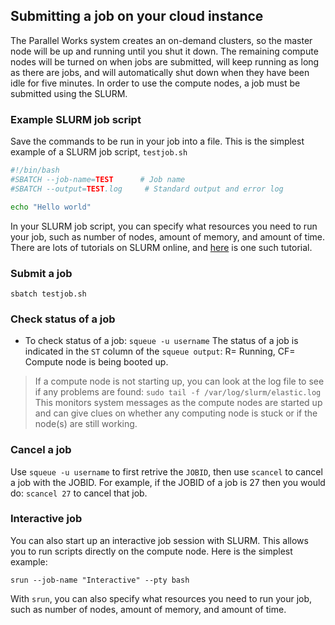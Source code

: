 ## Submitting a job on your cloud instance

The Parallel Works system creates an on-demand clusters, so the master node will be up and running until you shut it down. The remaining compute nodes will be turned on when jobs are submitted, will keep running as long as there are jobs, and will automatically shut down when they have been idle for five minutes. In order to use the compute nodes, a job must be submitted using the SLURM.

### Example SLURM job script

Save the commands to be run in your job into a file. This is the simplest example of a SLURM job script, `testjob.sh`

```sh
#!/bin/bash
#SBATCH --job-name=TEST      # Job name 
#SBATCH --output=TEST.log     # Standard output and error log     

echo "Hello world"
```

In your SLURM job script, you can specify what resources you need to run your job, such as number of nodes, amount of memory, and amount of time. There are lots of tutorials on SLURM online, and [here](https://wiki.rc.usf.edu/index.php/Guide_to_SLURM) is one such tutorial.

### Submit a job
`sbatch testjob.sh`

### Check status of a job
* To check status of a job: `squeue -u username`
The status of a job is indicated in the `ST` column of the `squeue output`: R= Running, CF= Compute node is being booted up.

> If a compute node is not starting up, you can look at the log file to see if any problems are found:
> `sudo tail -f /var/log/slurm/elastic.log`
> This monitors system messages as the compute nodes are started up and can give clues on whether any computing node is stuck or if the node(s) are still working.

### Cancel a job
Use `squeue -u username` to first retrive the `JOBID`, then use `scancel` to cancel a job with the JOBID. For example, if the JOBID of a job is 27 then you would do: `scancel 27` to cancel that job.

### Interactive job
You can also start up an interactive job session with SLURM. This allows you to run scripts directly on the compute node. Here is the simplest example:

`srun --job-name "Interactive" --pty bash`

With `srun`, you can also specify what resources you need to run your job, such as number of nodes, amount of memory, and amount of time. 
